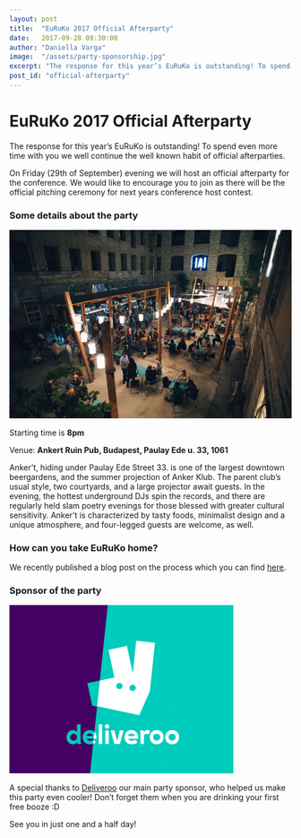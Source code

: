 ```yaml
---
layout: post
title:  "EuRuKo 2017 Official Afterparty"
date:   2017-09-28 09:30:00
author: "Daniella Varga"
image:  "/assets/party-sponsorship.jpg"
excerpt: "The response for this year’s EuRuKo is outstanding! To spend even more time with you we well continue the well known habit of official afterparties."
post_id: "official-afterparty"
---
```


# EuRuKo 2017 Official Afterparty

The response for this year’s EuRuKo is outstanding! To spend even more time with you we well continue the well known habit of official afterparties.

On Friday (29th of September) evening we will host an official afterparty for the conference. We would like to encourage you to join as there will be the official pitching ceremony for next years conference host contest.

### Some details about the party

![Anker't](/assets/ankert.jpg "Anker't")

Starting time is **8pm**

Venue: **Ankert Ruin Pub, Budapest, Paulay Ede u. 33, 1061**

Anker’t, hiding under Paulay Ede Street 33. is one of the largest downtown beergardens, and the summer projection of Anker Klub. The parent club’s usual style, two courtyards, and a large projector await guests. In the evening, the hottest underground DJs spin the records, and there are regularly held slam poetry evenings for those blessed with greater cultural sensitivity. Anker’t is characterized by tasty foods, minimalist design and a unique atmosphere, and four-legged guests are welcome, as well.

<div style="clear: both;"></div>

### How can you take EuRuKo home?

We recently published a blog post on the process which you can find [here](/2017/09/27/take-euruko-home-in-7-easy-steps.html).

### Sponsor of the party

![Deliveroo](/assets/deliveroo.png "Deliveroo")

A special thanks to [Deliveroo](https://deliveroo.co.uk/) our main party sponsor, who helped us make this party even cooler! Don’t forget them when you are drinking your first free booze :D

See you in just one and a half day!

<div style="clear: both;"></div>
